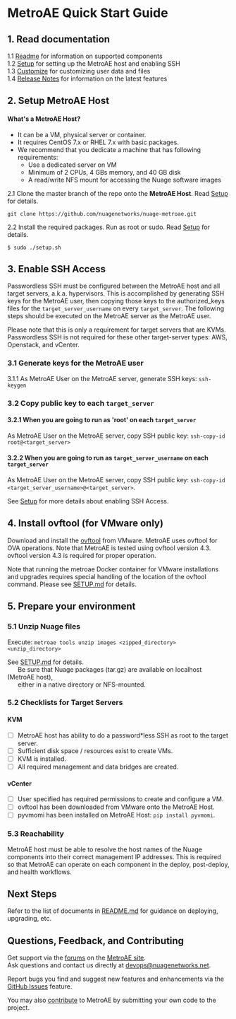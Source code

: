 # MetroAE Quick Start Guide  

## 1. Read documentation

1.1 [Readme](../README.md) for information on supported components  
1.2 [Setup](SETUP.md) for setting up the MetroAE host and enabling SSH  
1.3 [Customize](CUSTOMIZE.md) for customizing user data and files  
1.4 [Release Notes](RELEASE_NOTES.md) for information on the latest features  

## 2. Setup MetroAE Host

#### What's a MetroAE Host?

* It can be a VM, physical server or container.
* It requires CentOS 7.x or RHEL 7.x with basic packages.
* We recommend that you dedicate a machine that has following requirements:
  * Use a dedicated server on VM
  * Minimum of 2 CPUs, 4 GBs memory, and 40 GB disk
  * A read/write NFS mount for accessing the Nuage software images  

2.1 Clone the master branch of the repo onto the **MetroAE Host**. Read [Setup](SETUP.md) for details.  
```
git clone https://github.com/nuagenetworks/nuage-metroae.git
```
2.2 Install the required packages. Run as root or sudo. Read [Setup](SETUP.md) for details.  
```
$ sudo ./setup.sh  
```

## 3. Enable SSH Access

Passwordless SSH must be configured between the MetroAE host and all target servers, a.k.a. hypervisors. This is accomplished by generating SSH keys for the MetroAE user, then copying those keys to the authorized_keys files for the `target_server_username` on every `target_server`. The following steps should be executed on the MetroAE server as the MetroAE user.

Please note that this is only a requirement for target servers that are KVMs. Passwordless SSH is not required for these other target-server types: AWS, Openstack, and vCenter.

### 3.1 Generate keys for the MetroAE user

3.1.1 As MetroAE User on the MetroAE server, generate SSH keys: `ssh-keygen`

### 3.2 Copy public key to each `target_server`

#### 3.2.1 When you are going to run as 'root' on each `target_server`

As MetroAE User on the MetroAE server, copy SSH public key: `ssh-copy-id root@<target_server>`  

#### 3.2.2 When you are going to run as `target_server_username` on each `target_server`

As MetroAE User on the MetroAE server, copy SSH public key: `ssh-copy-id <target_server_username>@<target_server>`.  

See [Setup](SETUP.md) for more details about enabling SSH Access.  

## 4. Install ovftool (for VMware only)  

Download and install the [ovftool](https://www.vmware.com/support/developer/ovf/) from VMware. MetroAE uses ovftool for OVA operations. Note that MetroAE is tested using ovftool version 4.3. ovftool version 4.3 is required for proper operation.

Note that running the metroae Docker container for VMware installations and upgrades requires special handling of the location of the ovftool command. Please see [SETUP.md](SETUP.md) for details.

## 5. Prepare your environment  

### 5.1 Unzip Nuage files

Execute: `metroae tools unzip images <zipped_directory> <unzip_directory>`

See [SETUP.md](SETUP.md) for details.  
&nbsp;&nbsp;&nbsp;&nbsp;&nbsp;&nbsp;Be sure that Nuage packages (tar.gz) are available on localhost (MetroAE host),  
&nbsp;&nbsp;&nbsp;&nbsp;&nbsp;&nbsp;either in a native directory or NFS-mounted.  

### 5.2 Checklists for Target Servers

#### KVM

* [ ] MetroAE host has ability to do a password*less SSH as root to the target server.  
* [ ] Sufficient disk space / resources exist to create VMs.  
* [ ] KVM is installed.  
* [ ] All required management and data bridges are created.  

#### vCenter  

* [ ] User specified has required permissions to create and configure a VM.  
* [ ] ovftool has been downloaded from VMware onto the MetroAE Host.  
* [ ] pyvmomi has been installed on MetroAE Host: `pip install pyvmomi`.

### 5.3 Reachability

MetroAE host must be able to resolve the host names of the Nuage components into their correct management IP addresses. This is required so that MetroAE can operate on each component in the deploy, post-deploy, and health workflows.

## Next Steps

Refer to the list of documents in [README.md](../README.md) for guidance on deploying, upgrading, etc.

## Questions, Feedback, and Contributing

Get support via the [forums](https://devops.nuagenetworks.net/forums/) on the [MetroAE site](https://devops.nuagenetworks.net/).  
Ask questions and contact us directly at [devops@nuagenetworks.net](mailto:devops@nuagenetworks.net "send email to nuage-metro project").

Report bugs you find and suggest new features and enhancements via the [GitHub Issues](https://github.com/nuagenetworks/nuage-metroae/issues "nuage-metroae issues") feature.

You may also [contribute](CONTRIBUTING.md) to MetroAE by submitting your own code to the project.
